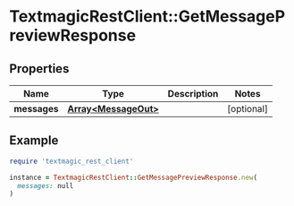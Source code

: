 # TextmagicRestClient::GetMessagePreviewResponse

## Properties

| Name | Type | Description | Notes |
| ---- | ---- | ----------- | ----- |
| **messages** | [**Array&lt;MessageOut&gt;**](MessageOut.md) |  | [optional] |

## Example

```ruby
require 'textmagic_rest_client'

instance = TextmagicRestClient::GetMessagePreviewResponse.new(
  messages: null
)
```


